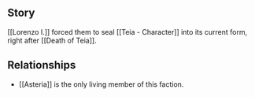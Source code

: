 ## Story
[[Lorenzo I.]] forced them to seal [[Teia - Character]] into its current form, right after [[Death of Teia]]. 
## Relationships
- [[Asteria]] is the only living member of this faction.
